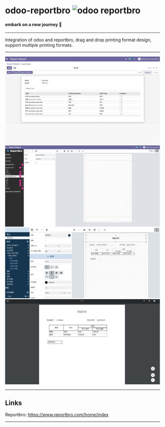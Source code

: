 # odoo-reportbro  <img alt="odoo reportbro" src="https://img.shields.io/badge/odoo--reportbro-14.0-brightgreen"/>
#### embark on a new journey 👋
---
Integration of odoo and reportbro, drag and drop printing format design, support multiple printing formats.

---

![Image text](https://github.com/huakkai/odoo-reportbro/blob/master/static/github/reportbro-3.jpg)
![Image text](https://github.com/huakkai/odoo-reportbro/blob/master/static/github/1620644723795.jpg)
![Image text](https://github.com/huakkai/odoo-reportbro/blob/master/static/github/reportbro-1.jpg)
![Image text](https://github.com/huakkai/odoo-reportbro/blob/master/static/github/reportbro-2.jpg)

---
## Links

Reportbro: https://www.reportbro.com/home/index

---
